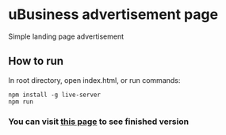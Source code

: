 # uBusiness advertisement page
Simple landing page advertisement
## How to run
In root directory, open index.html, or run commands:
```
npm install -g live-server
npm run
```
### You can visit [this page](u-business.vercel.app) to see finished version
